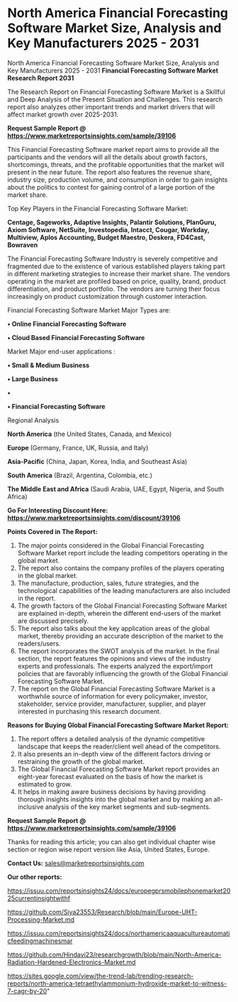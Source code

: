 # North America Financial Forecasting Software Market Size, Analysis and Key Manufacturers 2025 - 2031
North America Financial Forecasting Software Market Size, Analysis and Key Manufacturers 2025 - 2031
<strong>Financial Forecasting Software Market Research Report 2031</strong>

The Research Report on Financial Forecasting Software Market is a Skillful and Deep Analysis of the Present Situation and Challenges. This research report also analyzes other important trends and market drivers that will affect market growth over 2025-2031.

<strong>Request Sample Report @ <a href=https://www.marketreportsinsights.com/sample/39106>https://www.marketreportsinsights.com/sample/39106</a></strong>

This Financial Forecasting Software market report aims to provide all the participants and the vendors will all the details about growth factors, shortcomings, threats, and the profitable opportunities that the market will present in the near future. The report also features the revenue share, industry size, production volume, and consumption in order to gain insights about the politics to contest for gaining control of a large portion of the market share.

Top Key Players in the Financial Forecasting Software Market:

<strong>Centage, Sageworks, Adaptive Insights, Palantir Solutions, PlanGuru, Axiom Software, NetSuite, Investopedia, Intacct, Cougar, Workday, Multiview, Aplos Accounting, Budget Maestro, Deskera, FD4Cast, Bowraven</strong>

The Financial Forecasting Software Industry is severely competitive and fragmented due to the existence of various established players taking part in different marketing strategies to increase their market share. The vendors operating in the market are profiled based on price, quality, brand, product differentiation, and product portfolio. The vendors are turning their focus increasingly on product customization through customer interaction.

Financial Forecasting Software Market Major Types are:

<strong>•  Online Financial Forecasting Software

•  Cloud Based Financial Forecasting Software</strong>

Market Major end-user applications :

<strong>•  Small & Medium Business

•  Large Business

•  

•  Financial Forecasting Software</strong>

Regional Analysis

</u><strong><b>North America</b></strong> (the United States, Canada, and Mexico)

<strong><b>Europe </b></strong>(Germany, France, UK, Russia, and Italy)

<strong><b>Asia-Pacific</b></strong> (China, Japan, Korea, India, and Southeast Asia)

<strong><b>South America</b></strong> (Brazil, Argentina, Colombia, etc.)

<strong><b>The Middle East and Africa</b></strong> (Saudi Arabia, UAE, Egypt, Nigeria, and South Africa)

<strong>Go For Interesting Discount Here: <a href=https://www.marketreportsinsights.com/discount/39106>https://www.marketreportsinsights.com/discount/39106</a></strong>

<strong>Points Covered in The Report:</strong>
<ol>
  <li>The major points considered in the Global Financial Forecasting Software Market report include the leading competitors operating in the global market.</li>
  <li>The report also contains the company profiles of the players operating in the global market.</li>
  <li>The manufacture, production, sales, future strategies, and the technological capabilities of the leading manufacturers are also included in the report.</li>
  <li>The growth factors of the Global Financial Forecasting Software Market are explained in-depth, wherein the different end-users of the market are discussed precisely.</li>
  <li>The report also talks about the key application areas of the global market, thereby providing an accurate description of the market to the readers/users.</li>
  <li>The report incorporates the SWOT analysis of the market. In the final section, the report features the opinions and views of the industry experts and professionals. The experts analyzed the export/import policies that are favorably influencing the growth of the Global Financial Forecasting Software Market.</li>
  <li>The report on the Global Financial Forecasting Software Market is a worthwhile source of information for every policymaker, investor, stakeholder, service provider, manufacturer, supplier, and player interested in purchasing this research document.</li>
</ol>
<strong>Reasons for Buying Global Financial Forecasting Software Market Report:</strong>

<ol>
  <li>The report offers a detailed analysis of the dynamic competitive landscape that keeps the reader/client well ahead of the competitors.</li>
  <li>It also presents an in-depth view of the different factors driving or restraining the growth of the global market.</li>
  <li>The Global Financial Forecasting Software Market report provides an eight-year forecast evaluated on the basis of how the market is estimated to grow.</li>
  <li>It helps in making aware business decisions by having providing thorough insights insights into the global market and by making an all-inclusive analysis of the key market segments and sub-segments.</li>
</ol>
<strong>Request Sample Report @ <a href=https://www.marketreportsinsights.com/sample/39106>https://www.marketreportsinsights.com/sample/39106</a></strong>


Thanks for reading this article; you can also get individual chapter wise section or region wise report version like Asia, United States, Europe.

<strong>Contact Us:</strong>
sales@marketreportsinsights.com

<strong>Our other reports:</strong>

<a href=https://issuu.com/reportsinsights24/docs/europegprsmobilephonemarket2025currentinsightwithf>https://issuu.com/reportsinsights24/docs/europegprsmobilephonemarket2025currentinsightwithf</a>

<a href=https://github.com/Siya23553/Research/blob/main/Europe-UHT-Processing-Market.md>https://github.com/Siya23553/Research/blob/main/Europe-UHT-Processing-Market.md</a>

<a href=https://issuu.com/reportsinsights24/docs/northamericaaquacultureautomaticfeedingmachinesmar>https://issuu.com/reportsinsights24/docs/northamericaaquacultureautomaticfeedingmachinesmar</a>

<a href=https://github.com/Hindavi23/researchgrowth/blob/main/North-America-Radiation-Hardened-Electronics-Market.md>https://github.com/Hindavi23/researchgrowth/blob/main/North-America-Radiation-Hardened-Electronics-Market.md</a>

<a href=https://sites.google.com/view/the-trend-lab/trending-research-reports/north-america-tetraethylammonium-hydroxide-market-to-witness-7-cagr-by-20>https://sites.google.com/view/the-trend-lab/trending-research-reports/north-america-tetraethylammonium-hydroxide-market-to-witness-7-cagr-by-20</a>"
